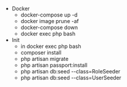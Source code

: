 - Docker
    - docker-compose up -d 
    - docker image prune -af
    - docker-compose down
    - docker exec php bash
- Init
    - in docker exec php bash
    - composer install
    - php artisan migrate
    - php artisan passport:install
    - php artisan db:seed --class=RoleSeeder
    - php artisan db:seed --class=UserSeeder